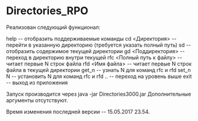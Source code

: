# Directories_RPO


Реализован следующий функционал:


help -- отобразить поддерживаемые команды
cd <Директория> -- перейти в указанную директорию (требуется указать полный путь)
sd -- отобразить содержимое текущей директории
gd <Поддиректория> -- переход в директорию внутри текущей
rfc <Полный путь к файлу> -- читает первые N строк файла
rfd <Имя файла> -- читает первые N строк файла в текущей директории
get_n -- узнать N для команд rfc и rfd
set_n N -- установить N для команд rfc и rfd
.. -- переход на уровень выше
exit -- выход из приложения



Запуск производится через java -jar Directories3000.jar
Дополнительные аргументы отсутствуют.

Время изменения последней версии -- 15.05.2017 23.54.
